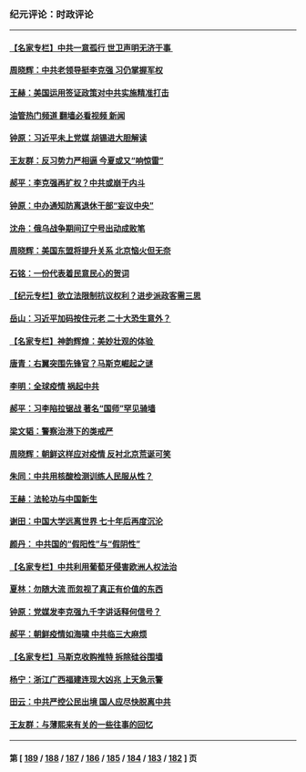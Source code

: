 ### 纪元评论：时政评论
---
#### [【名家专栏】中共一意孤行 世卫声明无济于事 ](../../pages/nsc1025/n13739907.md?05190330) 
#### [周晓辉：中共老领导挺李克强 习仍掌握军权](../../pages/nsc1025/n13739868.md?05190330) 
#### [王赫：美国运用签证政策对中共实施精准打击](../../pages/nsc1025/n13739474.md?05190330) 
#### [油管热门频道 翻墙必看视频 新闻](ok?05190330)
#### [钟原：习近平未上党媒 胡锡进大胆解读](../../pages/nsc1025/n13739454.md?05190330) 
#### [王友群：反习势力严相逼 今夏或又“响惊雷”](../../pages/nsc1025/n13739442.md?05190330) 
#### [郝平：李克强再扩权？中共或崩于内斗](../../pages/nsc1025/n13739371.md?05190330) 
#### [钟原：中办通知防离退休干部“妄议中央”](../../pages/nsc1025/n13738566.md?05190330) 
#### [沈舟：俄乌战争期间辽宁号出动成败笔](../../pages/nsc1025/n13737879.md?05190330) 
#### [周晓辉：美国东盟将提升关系 北京恼火但无奈](../../pages/nsc1025/n13738650.md?05190330) 
#### [石铭：一份代表着民意民心的贺词](../../pages/nsc1025/n13738655.md?05190330) 
#### [【纪元专栏】欲立法限制抗议权利？进步派政客需三思](../../pages/nsc1025/n13738599.md?05190330) 
#### [岳山：习近平加码按住元老 二十大恐生意外？](../../pages/nsc1025/n13738445.md?05190330) 
#### [【名家专栏】神韵辉煌：美妙壮观的体验 ](../../pages/nsc1025/n13738518.md?05190330) 
#### [唐青：右翼突围先锋官？马斯克崛起之谜](../../pages/nsc1025/n13738230.md?05190330) 
#### [李明：全球疫情 祸起中共](../../pages/nsc1025/n13737987.md?05190330) 
#### [郝平：习李陷拉锯战 著名“国师”罕见骑墙](../../pages/nsc1025/n13737977.md?05190330) 
#### [梁文韬：警察治港下的类戒严](../../pages/nsc1025/n13737969.md?05190330) 
#### [周晓辉：朝鲜这样应对疫情 反衬北京荒诞可笑](../../pages/nsc1025/n13737864.md?05190330) 
#### [朱同：中共用核酸检测训练人民服从性？](../../pages/nsc1025/n13737928.md?05190330) 
#### [王赫：法轮功与中国新生](../../pages/nsc1025/n13737860.md?05190330) 
#### [谢田：中国大学远离世界 七十年后再度沉沦](../../pages/nsc1025/n13737630.md?05190330) 
#### [颜丹： 中共国的“假阳性”与“假阴性”](../../pages/nsc1025/n13737853.md?05190330) 
#### [【名家专栏】中共利用葡萄牙侵害欧洲人权法治](../../pages/nsc1025/n13737731.md?05190330) 
#### [夏林：勿随大流 而忽视了真正有价值的东西](../../pages/nsc1025/n13734770.md?05190330) 
#### [钟原：党媒发李克强九千字讲话释何信号？](../../pages/nsc1025/n13737062.md?05190330) 
#### [郝平：朝鲜疫情如海啸 中共临三大麻烦](../../pages/nsc1025/n13737052.md?05190330) 
#### [【名家专栏】马斯克收购推特 拆除硅谷围墙](../../pages/nsc1025/n13736732.md?05190330) 
#### [杨宁：浙江广西福建连现大凶兆 上天急示警](../../pages/nsc1025/n13736894.md?05190330) 
#### [田云：中共严控公民出境 国人应尽快脱离中共](../../pages/nsc1025/n13736314.md?05190330) 
#### [王友群：与薄熙来有关的一些往事的回忆](../../pages/nsc1025/n13735160.md?05190330) 

---
#### 第 [ [189](./189.md?05190330) / [188](./188.md?05190330) / [187](./187.md?05190330) / [186](./186.md?05190330) / [185](./185.md?05190330) / [184](./184.md?05190330) / [183](./183.md?05190330) / [182](./182.md?05190330) ] 页
